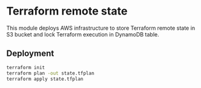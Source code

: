 <!-- BEGIN_TF_DOCS -->
# Terraform remote state

This module deploys AWS infrastructure to store Terraform remote state in S3 bucket and lock Terraform execution in DynamoDB table.

## Deployment

```sh
terraform init
terraform plan -out state.tfplan
terraform apply state.tfplan
```
<!-- END_TF_DOCS -->